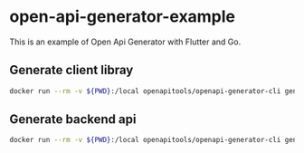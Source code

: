 # open-api-generator-example

This is an example of Open Api Generator with Flutter and Go.

## Generate client libray

```bash
docker run --rm -v ${PWD}:/local openapitools/openapi-generator-cli generate -i /local/todo.yaml -g dart-dio-next -o /local/client-todo-api -c /local/client-config.yml
```

## Generate backend api

```bash
docker run --rm -v ${PWD}:/local openapitools/openapi-generator-cli generate -i /local/todo.yaml -g go-server -o /local/server
```
